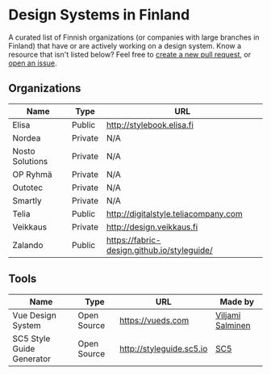 # Design Systems in Finland

A curated list of Finnish organizations (or companies with large branches in Finland) that have or are actively working on a design system. Know a resource that isn't listed below? Feel free to [create a new pull request](https://github.com/viljamis/design-systems-in-finland/compare), or [open an issue](https://github.com/viljamis/design-systems-in-finland/issues/new).

## Organizations

| Name | Type | URL |
| --- | --- | --- |
| Elisa | Public | http://stylebook.elisa.fi |
| Nordea | Private | N/A |
| Nosto Solutions | Private | N/A |
| OP Ryhmä | Private | N/A |
| Outotec | Private | N/A |
| Smartly | Private | N/A |
| Telia | Public | http://digitalstyle.teliacompany.com |
| Veikkaus | Private | http://design.veikkaus.fi |
| Zalando | Public | https://fabric-design.github.io/styleguide/ |

## Tools

| Name | Type | URL | Made by |
| --- | --- | --- | --- |
| Vue Design System | Open Source | https://vueds.com | [Viljami Salminen](https://viljamis.com) |
| SC5 Style Guide Generator | Open Source | http://styleguide.sc5.io | [SC5](https://sc5.io)
 
